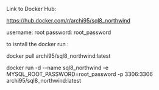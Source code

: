 Link to Docker Hub:

https://hub.docker.com/r/archi95/sql8_northwind

username: root
password: root_password

to isntall the docker run :

docker pull archi95/sql8_northwind:latest

docker run -d --name sql8_northwind -e MYSQL_ROOT_PASSWORD=root_password -p 3306:3306 archi95/sql8_northwind:latest

